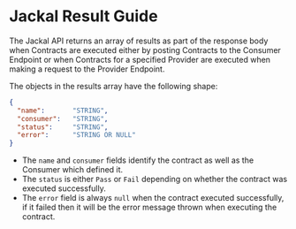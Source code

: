 # Jackal Result Guide

The Jackal API returns an array of results as part of the response body when Contracts are executed either by posting Contracts to the Consumer Endpoint or when Contracts for a specified Provider are executed when making a request to the Provider Endpoint.

The objects in the results array have the following shape:

```json
{
  "name":       "STRING",
  "consumer":   "STRING",
  "status":     "STRING",
  "error":      "STRING OR NULL"
}
```

- The `name` and `consumer` fields identify the contract as well as the Consumer which defined it.
- The `status` is either `Pass` or `Fail` depending on whether the contract was executed successfully.
- The `error` field is always `null` when the contract executed successfully, if it failed then it will be the error message thrown when executing the contract.
